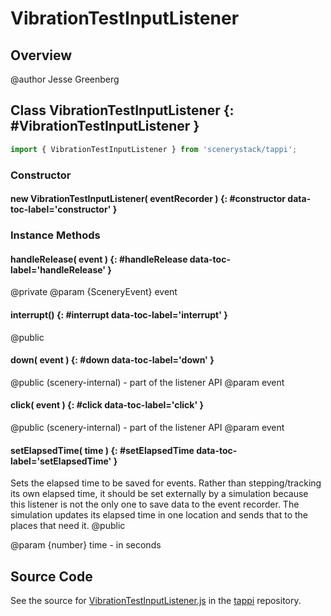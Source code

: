 # VibrationTestInputListener

## Overview

@author Jesse Greenberg

## Class VibrationTestInputListener {: #VibrationTestInputListener }


```js
import { VibrationTestInputListener } from 'scenerystack/tappi';
```
### Constructor

#### new VibrationTestInputListener( eventRecorder ) {: #constructor data-toc-label='constructor' }

### Instance Methods

#### handleRelease( event ) {: #handleRelease data-toc-label='handleRelease' }

@private
@param {SceneryEvent} event

#### interrupt() {: #interrupt data-toc-label='interrupt' }

@public

#### down( event ) {: #down data-toc-label='down' }

@public (scenery-internal) - part of the listener API
@param event

#### click( event ) {: #click data-toc-label='click' }

@public (scenery-internal) - part of the listener API
@param event

#### setElapsedTime( time ) {: #setElapsedTime data-toc-label='setElapsedTime' }

Sets the elapsed time to be saved for events. Rather than stepping/tracking its own elapsed time,
it should be set externally by a simulation because this listener is not the only one to save data
to the event recorder. The simulation updates its elapsed time in one location and sends that
to the places that need it.
@public

@param {number} time - in seconds



## Source Code

See the source for [VibrationTestInputListener.js](https://github.com/phetsims/tappi/blob/main/js/tracking/VibrationTestInputListener.js) in the [tappi](https://github.com/phetsims/tappi) repository.

